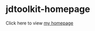# jdtoolkit-homepage
<p> Click here to view <a href="https://lemonade112.github.io/jdtoolkit-homepage/"> my homepage</a></p>
